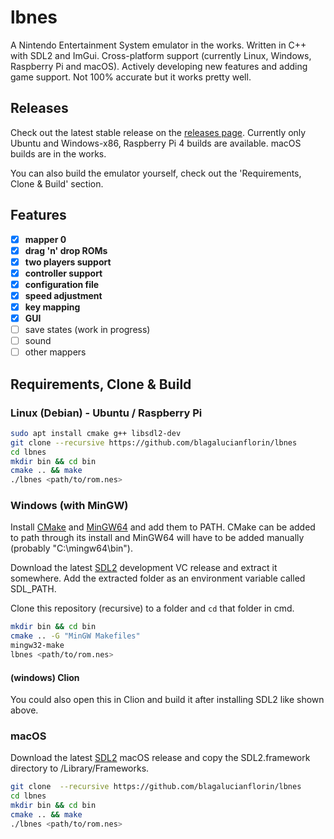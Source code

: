 # lbnes

A Nintendo Entertainment System emulator in the works. Written in C++ with SDL2 and ImGui.
Cross-platform support (currently Linux, Windows, Raspberry Pi and macOS). Actively developing new features and adding game support.
Not 100% accurate but it works pretty well.

## Releases
Check out the latest stable release on the [releases page](https://github.com/blagalucianflorin/lbnes/releases).
Currently only Ubuntu and Windows-x86, Raspberry Pi 4 builds are available. macOS builds are in the works.

You can also build the emulator yourself, check out the 'Requirements, Clone & Build' section.

## Features
- [x] **mapper 0**
- [x] **drag 'n' drop ROMs**
- [x] **two players support**
- [x] **controller support**
- [x] **configuration file**
- [x] **speed adjustment**
- [x] **key mapping**
- [x] **GUI**
- [ ] save states (work in progress)
- [ ] sound
- [ ] other mappers

## Requirements, Clone & Build


### Linux (Debian) - Ubuntu / Raspberry Pi
```bash
sudo apt install cmake g++ libsdl2-dev
git clone --recursive https://github.com/blagalucianflorin/lbnes
cd lbnes
mkdir bin && cd bin
cmake .. && make
./lbnes <path/to/rom.nes>
```


### Windows (with MinGW)
Install [CMake](https://cmake.org/download/) and [MinGW64](https://winlibs.com/#download-release) and add them to PATH. CMake can be added to path through its install and MinGW64 will have to be added manually (probably "C:\mingw64\bin").

Download the latest [SDL2](https://github.com/libsdl-org/SDL/releases) development VC release and extract it somewhere. Add the extracted folder as an environment variable called SDL_PATH.

Clone this repository (recursive) to a folder and ```cd``` that folder in cmd.
```bash
mkdir bin && cd bin
cmake .. -G "MinGW Makefiles"
mingw32-make
lbnes <path/to/rom.nes>
```

#### (windows) Clion
You could also open this in Clion and build it after installing SDL2 like shown above.

### macOS


Download the latest [SDL2](https://github.com/libsdl-org/SDL/releases) macOS release and copy the SDL2.framework directory to /Library/Frameworks.

```bash
git clone  --recursive https://github.com/blagalucianflorin/lbnes
cd lbnes
mkdir bin && cd bin
cmake .. && make
./lbnes <path/to/rom.nes>
```
